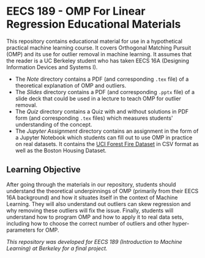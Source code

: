 # EECS 189 - OMP For Linear Regression Educational Materials

This repository contains educational material for use in a hypothetical practical machine learning course. It covers Orthogonal Matching Pursuit (OMP) and its use for outlier removal in machine learning. It assumes that the reader is a UC Berkeley student who has taken EECS 16A (Designing Information Devices and Systems I).

- The *Note* directory contains a PDF (and corresponding `.tex` file) of a theoretical explanation of OMP and outliers.
- The *Slides* directory contains a PDF (and corresponding `.pptx` file) of a slide deck that could be used in a lecture to teach OMP for outlier removal.
- The *Quiz* directory contains a Quiz with and without solutions in PDF form (and corresponding `.tex` files) which measures students' understanding of the concept.
- The *Jupyter Assignment* directory contains an assignment in the form of a Jupyter Notebook which students can fill out to use OMP in practice on real datasets. It contains the [UCI Forest Fire Dataset](https://archive.ics.uci.edu/ml/datasets/forest+fires) in CSV format as well as the Boston Housing Dataset.

## Learning Objective
After going through the materials in our repository, students should understand the theoretical underpinnings of OMP (primarily from their EECS 16A background) and how it situates itself in the context of Machine Learning. They will also understand out outliers can skew regression and why removing these outliers will fix the issue. Finally, students will understand how to program OMP and how to apply it to real data sets, including how to choose the correct number of outliers and other hyper-parameters for OMP.

*This repository was developed for EECS 189 (Introduction to Machine Learning) at Berkeley for a final project.*

